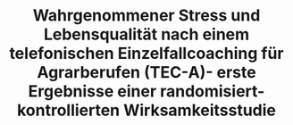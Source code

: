 --- 
abstract: '' 
authors: 
 - thielecke
 -  buntrock
 -  titzler
 -  L Braun
 -  H Baumeister
 -  admin
doi: '' 
featured: false 
publication: '*Das Gesundheitswesen*, 34' 
publication_short: '' 
publishDate: '2019-01-01' 
title: 'Wahrgenommener Stress und Lebensqualität nach einem telefonischen Einzelfallcoaching für Agrarberufen (TEC-A)- erste Ergebnisse einer randomisiert-kontrollierten Wirksamkeitsstudie' 
url_code: '' 
url_dataset: '' 
url_pdf: '' 
url_poster: '' 
url_project: '' 
url_slides: '' 
url_source: '' 
url_video: '' 
---